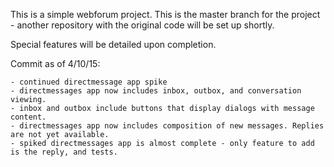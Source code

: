 
This is a simple webforum project. This is the master branch for the project -
another repository with the original code will be set up shortly.

Special features will be detailed upon completion.

Commit as of 4/10/15:

    - continued directmessage app spike
    - directmessages app now includes inbox, outbox, and conversation viewing.
    - inbox and outbox include buttons that display dialogs with message content.
    - directmessages app now includes composition of new messages. Replies are not yet available.
    - spiked directmessages app is almost complete - only feature to add is the reply, and tests.
            
            